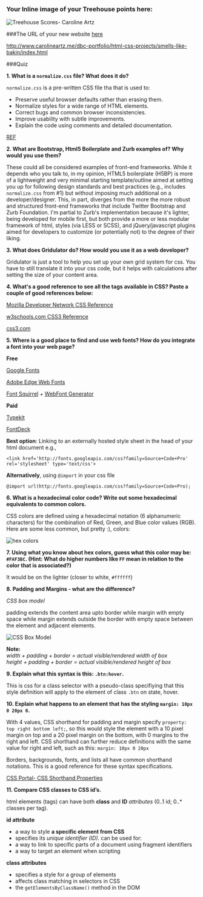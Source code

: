 ### Your lnline image of your Treehouse points here:
![Treehouse Scores- Caroline Artz](http://goo.gl/3zxIv6)


###The URL of your new website [here](http://www.carolineartz.me/dbc-portfolio/html-css-projects/smells-like-bakin/index.html) 

<http://www.carolineartz.me/dbc-portfolio/html-css-projects/smells-like-bakin/index.html>


###Quiz 


**1. What is a `normalize.css` file?  What does it do?**

`normalize.css` is a pre-written CSS file tha that is used to: 

* Preserve useful browser defaults rather than erasing them.
* Normalize styles for a wide range of HTML elements.
* Correct bugs and common browser inconsistencies.
* Improve usability with subtle improvements.
* Explain the code using comments and detailed documentation.
	
[REF](http://nicolasgallagher.com/about-normalize-css/)

**2. What are Bootstrap, Html5 Boilerplate and Zurb examples of?  Why would you use them?**

These could all be considered examples of front-end frameworks. While it depends who you talk to, in my opinion, HTML5 boilerplate (H5BP) is more of a lightweight and very minimal starting template/outline aimed at setting you up for following design standards and best practices (e.g., includes `normalize.css` from #1) but without imposing much additional on a developer/designer. This, in part, diverges from the more the more robust and structured front-end frameworks that include Twitter Bootstrap and Zurb Foundation. I'm partial to Zurb's implementation because it's lighter, being developed for mobile first, but both provide a more or less modular framework of html, styles (via LESS or SCSS), and jQuery/javascript plugins aimed for developers to customize (or potentially not) to the degree of their liking.

**3. What does Gridulator do?  How would you use it as a web developer?**

Gridulator is just a tool to help you set up your own grid system for css. You have to still translate it into your css code, but it helps with calculations after setting the size of your content area.

**4. What's a good reference to see all the tags available in CSS?  Paste a couple of good references below:**

[Mozilla Developer Network CSS Reference](https://developer.mozilla.org/en-US/docs/Web/CSS/Reference)

[w3schools.com CSS3 Reference](http://www.w3schools.com/cssref/css3_browsersupport.asp)

[css3.com](http://www.css3.com/)

**5. Where is a good place to find and use web fonts?  How do you integrate a font into your web page?**


**Free**

[Google Fonts](https://www.google.com/fonts)

[Adobe Edge Web Fonts](http://html.adobe.com/edge/webfonts/)

[Font Squirrel](http://www.fontsquirrel.com/) + [WebFont Generator](http://www.fontsquirrel.com/tools/webfont-generator)

**Paid**

[Typekit](https://typekit.com/)

[FontDeck](http://fontdeck.com/)

**Best option**: Linking to an externally hosted style sheet in the head of your html document e.g., 

````
<link href='http://fonts.googleapis.com/css?family=Source+Code+Pro' rel='stylesheet' type='text/css'>
````

**Alternatively**, using `@import` in your css file

````
@import url(http://fonts.googleapis.com/css?family=Source+Code+Pro);
````


**6. What is a hexadecimal color code?  Write out some hexadecimal equivalents to common colors.**

CSS colors are defined using a hexadecimal notation (6 alphanumeric characters) for the combination of Red, Green, and Blue color values (RGB). Here are some less common, but pretty :), colors:

![hex colors](http://goo.gl/sIafwy)

**7. Using what you know about hex colors, guess what this color may be: `#FAF3BC`. (Hint: What do higher numbers like `FF` mean in relation to the color that is associated?)**

It would be on the lighter (closer to white, `#ffffff`)

**8. Padding and Margins - what are the difference?**

*CSS box model*

padding extends the content area upto border while margin with empty space while margin extends outside the border with empty space between the element and adjacent elements. 

![CSS Box Model](http://demosthenes.info/assets/svg/box-model.svg)

**Note:**<br />
*width + padding + border = actual visible/rendered width of box*<br />
*height + padding + border = actual visible/rendered height of box*

**9. Explain what this syntax is this: `.btn:hover`.**

This is css for a class selector with a pseudo-class specifiying that this style definition will apply to the element of class `.btn` on state, hover. 


**10. Explain what happens to an element that has the styling `margin: 10px 0 20px 0`.**

With 4 values, CSS shorthand for padding and margin specify `property: top right bottom left;`, so this would style the element with a 10 pixel margin on top and a 20 pixel margin on the bottom, with 0 margins to the right and left. CSS shorthand can further reduce definitions with the same value for right and left, such as this: `margin: 10px 0 20px`

Borders, backgrounds, fonts, and lists all have common shorthand notations. This is a good reference for these syntax specifications. 

[CSS Portal- CSS Shorthand Properties](http://www.cssportal.com/blog/css-shorthand-properties/)


**11. Compare CSS classes to CSS id’s.** 

html elements (tags) can have both **class** and **ID** _attributes_ (0..1 id; 0..* classes per tag).

**id attribute**

* a way to style **a specific element from CSS**
* specifies its _unique identifier (ID)._ can be used for: 
* a way to link to specific parts of a document using fragment identifiers
* a way to target an element when scripting


**class attributes**

* specifies a style for a group of elements
* affects class matching in selectors in CSS
* the `getElementsByClassName()` method in the DOM




